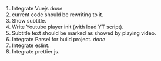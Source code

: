 1. Integrate Vuejs *done*
2. current code should be rewriting to it.
3. Show subtitle.
4. Write Youtube player init (with load YT script).
5. Subtitle text should be marked as showed by playing video.
6. Integrate Parsel for build project.  *done*
7. Integrate eslint.
8. Integrate prettier js.
